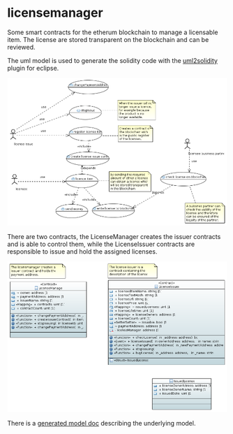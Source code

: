 # licensemanager

Some smart contracts for the etherum blockchain to manage a licensable item. 
The license are stored transparent on the blockchain and can be reviewed.

The uml model is used to generate the solidity code with the [uml2solidity](https://github.com/UrsZeidler/uml2solidity) plugin for eclipse.

![use-case](licensemanager/doc/Package_use-cases_UseCaseDiagram.PNG)

There are two contracts, the LicenseManager creates the issuer contracts and is able to control them, while the LicenseIssuer 
contracts are responsible to issue and hold the assigned licenses. 

![class](licensemanager/doc/Package_contracts_ClassDiagram.PNG)

There is a [generated model doc](licensemanager/mix/contracts.md) describing the underlying model.

